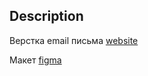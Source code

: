 ## Description

Верстка email письма [website](https://verstka-email-letter.vercel.app)


Макет [figma](https://www.figma.com/file/AnNKRJ4D72gC5i8TxiHlAH/Spim-%E2%80%94-2018-08-28-Flash-Sale-24?node-id=0%3A1
)
